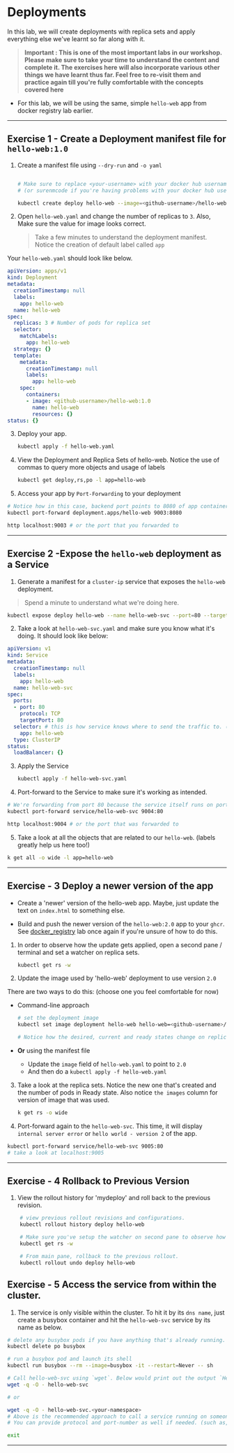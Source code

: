 # Deployments

In this lab, we will create deployments with replica sets and apply everything else we've learnt so far along with it.

> **Important : This is one of the most important labs in our workshop. Please make sure to take your time to understand the content and complete it. The exercises here will also incorporate various other things we have learnt thus far. Feel free to re-visit them and practice again till you're fully comfortable with the concepts covered here**

* For this lab, we will be using the same, simple `hello-web` app from docker registry lab earlier.

---

## Exercise 1 - Create a Deployment manifest file for `hello-web:1.0`

1. Create a manifest file using `--dry-run` and `-o yaml`

    ```bash  
    
    # Make sure to replace <your-username> with your docker hub username 
    # (or surenmcode if you're having problems with your docker hub username)

    kubectl create deploy hello-web --image=<github-username>/hello-web:1.0 -o yaml --dry-run=client > hello-web.yaml    
    ```

2. Open `hello-web.yaml` and change the number of replicas to `3`. Also, Make sure the value for image looks correct.

    > Take a few minutes to understand the deployment manifest. Notice the creation of default label called `app`

  Your `hello-web.yaml` should look like below.
```yaml
apiVersion: apps/v1
kind: Deployment
metadata:
  creationTimestamp: null
  labels:
    app: hello-web
  name: hello-web
spec:
  replicas: 3 # Number of pods for replica set
  selector:
    matchLabels:
      app: hello-web
  strategy: {}
  template:
    metadata:
      creationTimestamp: null
      labels:
        app: hello-web
    spec:
      containers:
      - image: <github-username>/hello-web:1.0
        name: hello-web
        resources: {}
status: {}
```

3. Deploy your app.

    ```bash
    kubectl apply -f hello-web.yaml
    ```

4. View the Deployment and Replica Sets of hello-web. Notice the use of commas to query more objects and usage of labels

    ```bash
    kubectl get deploy,rs,po -l app=hello-web
    ```

5. Access your app by `Port-Forwarding` to your deployment

```bash
# Notice how in this case, backend port points to 8080 of app container inside the pod
kubectl port-forward deployment.apps/hello-web 9003:8080

http localhost:9003 # or the port that you forwarded to
```
---

## Exercise 2 -Expose the `hello-web` deployment as a Service

1. Generate a manifest for a `cluster-ip` service that exposes the `hello-web` deployment. 

> Spend a minute to understand what we're doing here.

```bash
kubectl expose deploy hello-web --name hello-web-svc --port=80 --target-port=80 --type=ClusterIP --dry-run=client -o yaml > hello-web-svc.yaml
```

2. Take a look at `hello-web-svc.yaml` and make sure you know what it's doing. It should look like below:

```yaml
apiVersion: v1
kind: Service
metadata:
  creationTimestamp: null
  labels:
    app: hello-web
  name: hello-web-svc
spec:
  ports:
  - port: 80
    protocol: TCP
    targetPort: 80
  selector: # this is how service knows where to send the traffic to. (using selector on labels)
    app: hello-web 
  type: ClusterIP
status:
  loadBalancer: {}
```

3. Apply the Service

    ```bash
    kubectl apply -f hello-web-svc.yaml
    ```

4. Port-forward to the Service to make sure it's working as intended.

```bash
# We're forwarding from port 80 because the service itself runs on port 80. It's the backend app container that runs on 8080.
kubectl port-forward service/hello-web-svc 9004:80

http localhost:9004 # or the port that was forwarded to
```

5. Take a look at all the objects that are related to our `hello-web`. (labels greatly help us here too!)

```bash
k get all -o wide -l app=hello-web
```
---

## Exercise - 3 Deploy a newer version of the app

* Create a 'newer' version of the hello-web app. Maybe, just update the text on `index.html` to  something else.

* Build and push the newer version of the `hello-web:2.0` app to your `ghcr`. See [docker_registry](../1_docker_fundamentals/05_docker_registry.md) lab once again if you're unsure of how to do this.

1. In order to observe how the update gets applied, open a second pane / terminal and set a watcher on replica sets. 

    ```bash
    kubectl get rs -w
    ```       

2. Update the image used by 'hello-web' deployment to use version `2.0`

There are two ways to do this: (choose one you feel comfortable for now)

* Command-line approach
    ```bash
    # set the deployment image    
    kubectl set image deployment hello-web hello-web=<github-username>/hello-web:2.0    

    # Notice how the desired, current and ready states change on replica set watcher.
    ```
* **Or** using the manifest file 

    * Update the `image` field of `hello-web.yaml` to point to `2.0`
    * And then do a `kubectl apply -f hello-web.yaml`

3. Take a look at the replica sets. Notice the new one that's created and the number of pods in Ready state. Also notice `the images` column for version of image that was used.

    ```bash
    k get rs -o wide
    ```

4. Port-forward again to the `hello-web-svc`. This time, it will display `internal server error` or `hello world - version 2` of the app.

```bash
kubectl port-forward service/hello-web-svc 9005:80
# take a look at localhost:9005 
```
---

## Exercise - 4 Rollback to Previous Version

1. View the rollout history for 'mydeploy' and roll back to the previous revision.

```bash
    # view previous rollout revisions and configurations.
    kubectl rollout history deploy hello-web

    # Make sure you've setup the watcher on second pane to observe how rollback happens
    kubectl get rs -w

    # From main pane, rollback to the previous rollout.
    kubectl rollout undo deploy hello-web    
```

## Exercise - 5 Access the service from within the cluster.

1. The service is only visible within the cluster. To hit it by its `dns name`, just create a busybox container and hit the `hello-web-svc` service by its name as below. 

```bash
# delete any busybox pods if you have anything that's already running.
kubectl delete po busybox

# run a busybox pod and launch its shell 
kubectl run busybox --rm --image=busybox -it --restart=Never -- sh    

# Call hello-web-svc using `wget`. Below would print out the output `Hello from CW app - V1.0 (stable)`
wget -q -O - hello-web-svc

# or 

wget -q -O - hello-web-svc.<your-namespace>
# Above is the recommended approach to call a service running on someone else's namespace as well.
# You can provide protocol and port-number as well if needed. (such as, http://hello-web-svc.john:80/)

exit
```
---

